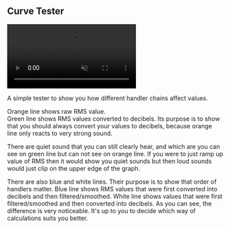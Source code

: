 ## Curve Tester

<div><video src="\resources\curve-tester.mp4" autoplay loop muted title="Curve Tester"></div>

A simple tester to show you how different handler chains affect values.

Orange line shows raw RMS value.<br/>
Green line shows RMS values converted to decibels. Its purpose is to show that you should always convert your values to decibels, because orange line only reacts to very strong sound.

There are quiet sound that you can still clearly hear, and which are you can see on green line but can not see on orange line. If you were to just ramp up value of RMS then it would show you quiet sounds but then loud sounds would just clip on the upper edge of the graph.

There are also blue and white lines. Their purpose is to show that order of handlers matter. Blue line shows RMS values that were first converted into decibels and then filtered/smoothed. White line shows values that were first filtered/smoothed and then converted into decibels. As you can see, the difference is very noticeable. It's up to you to decide which way of calculations suits you better.
